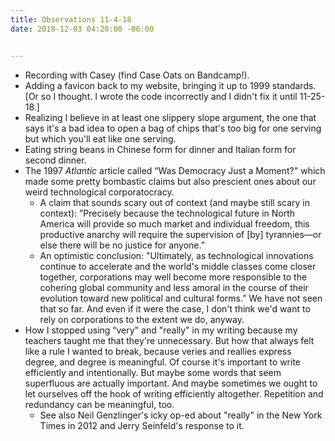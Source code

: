 ```yaml
---
title: Observations 11-4-18
date: 2018-12-03 04:20:00 -06:00


---
```


- Recording with Casey (find Case Oats on Bandcamp!).
- Adding a favicon back to my website, bringing it up to 1999 standards. [Or so I thought. I wrote the code incorrectly and I didn't fix it until 11-25-18.]
- Realizing I believe in at least one slippery slope argument, the one that says it's a bad idea to open a bag of chips that's too big for one serving but which you'll eat like one serving.
- Eating string beans in Chinese form for dinner and Italian form for second dinner.
- The 1997 *Atlantic* article called “Was Democracy Just a Moment?" which made some pretty bombastic claims but also prescient ones about our weird technological corporatocracy.
	- A claim that sounds scary out of context (and maybe still scary in context): ”Precisely because the technological future in North America will provide so much market and individual freedom, this productive anarchy will require the supervision of [by] tyrannies—or else there will be no justice for anyone.”
	- An optimistic conclusion: "Ultimately, as technological innovations continue to accelerate and the world's middle classes come closer together, corporations may well become more responsible to the cohering global community and less amoral in the course of their evolution toward new political and cultural forms.” We have not seen that so far. And even if it were the case, I don't think we'd want to rely on corporations to the extent we do, anyway.
- How I stopped using “very" and "really" in my writing because my teachers taught me that they're unnecessary. But how that always felt like a rule I wanted to break, because veries and reallies express degree, and degree is meaningful. Of course it's important to write efficiently and intentionally. But maybe some words that seem superfluous are actually important. And maybe sometimes we ought to let ourselves off the hook of writing efficiently altogether. Repetition and redundancy can be meaningful, too.
	- See also Neil Genzlinger's icky op-ed about "really" in the New York Times in 2012 and Jerry Seinfeld's response to it.